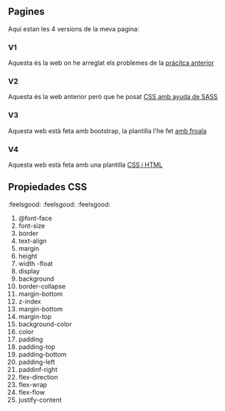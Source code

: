 
## Pagines
Aqui estan les 4 versions de la meva pagina:
### V1
Aquesta és la web on he arreglat els problemes de la [prácitca anterior](https://a-bermejo.github.io/peliM4/pg1/) [](https://a-bermejo.github.io/peliM4/pg1/)
### V2
Aquesta és la web anterior però que he posat [CSS amb ayuda de SASS](https://a-bermejo.github.io/peliM4/pg2/)
### V3
Aquesta web està feta amb bootstrap, la plantilla l'he fet [amb froala](https://a-bermejo.github.io/peliM4/bostrap/)
### V4
Aquesta web està feta amb una plantilla [CSS i HTML](https://a-bermejo.github.io/peliM4/responsive/)
## Propiedades CSS

 :feelsgood: :feelsgood: :feelsgood:

 1. @font-face
 2. font-size
 3. border
 4. text-align
 5. margin
 6. height
 7. width -float
 8. display
 9. background
 10. border-collapse
 11. margin-bottom
 12. z-index
 13. margin-bottom
 14. margin-top
 15. background-color
 16. color
 17. padding
 18. padding-top
 19. padding-bottom
 20. padding-left
 21. paddinf-right
 22. flex-direction
 23. flex-wrap
 24. flex-flow
 25. justify-content

